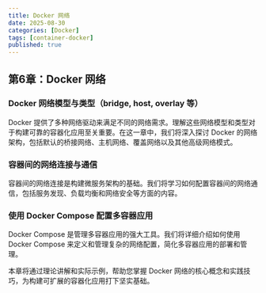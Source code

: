 ```yaml
---
title: Docker 网络
date: 2025-08-30
categories: [Docker]
tags: [container-docker]
published: true
---
```


## 第6章：Docker 网络

### Docker 网络模型与类型（bridge, host, overlay 等）

Docker 提供了多种网络驱动来满足不同的网络需求。理解这些网络模型和类型对于构建可靠的容器化应用至关重要。在这一章中，我们将深入探讨 Docker 的网络架构，包括默认的桥接网络、主机网络、覆盖网络以及其他高级网络模式。

### 容器间的网络连接与通信

容器间的网络连接是构建微服务架构的基础。我们将学习如何配置容器间的网络通信，包括服务发现、负载均衡和网络安全等方面的内容。

### 使用 Docker Compose 配置多容器应用

Docker Compose 是管理多容器应用的强大工具。我们将详细介绍如何使用 Docker Compose 来定义和管理复杂的网络配置，简化多容器应用的部署和管理。

本章将通过理论讲解和实际示例，帮助您掌握 Docker 网络的核心概念和实践技巧，为构建可扩展的容器化应用打下坚实基础。